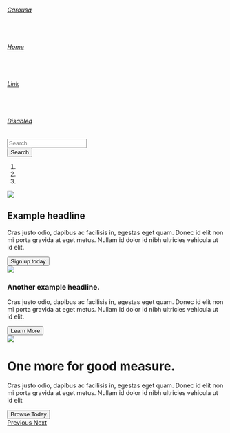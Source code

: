 <head>
    <title>Carousel Template · Bootstrap</title>
    <link href="boot.png" rel="icon">
</head>
<body>
    <div class="container-fluid ">
        <div class="row bg-dark pt-3 pb-3">
            <div class="col-md-6 d-flex align-item-center">
                <a href="#" class="text-white"><h6>Carousa</h6></a>&nbsp;&nbsp;&nbsp;
                <a href="#" class="text-white"><h6>Home</h6></a>&nbsp;&nbsp;&nbsp;
                <a href="#" class="text-secondary"><h6>Link</h6></a>&nbsp;&nbsp;&nbsp;
                <a href="#" class="text-secondary"><h6>Disabled</h6></a>
            </div>
            <div class="col-md-3 offset-md-3 d-flex">
                <div class="form-inline">
                    <input class="form-control" placeholder="Search" width="100px">
                </div>
                <button class="btn btn-outline-success ml-2 " type="submit">Search</button>
            </div>
        </div>
        <div class="bd-example bg-secondary">
          <div id="carouselExampleCaptions " class="carousel slide" data-ride="carousel">
              <ol class="carousel-indicators">
                  <li data-target="#carouselExampleCaptions" data-slide-to="0" class="active"></li>
                  <li data-target="#carouselExampleCaptions" data-slide-to="1"></li>
                  <li data-target="#carouselExampleCaptions" data-slide-to="2"></li>
              </ol>
              <div class="carousel-inner">
                  <div class="carousel-item active">
                      <img src="benz.png" class="d-block w-50" >
                      <div class="carousel-caption d-none d-md-block text-left">
                          <h2>Example headline</h2>
                          <p>Cras justo odio, dapibus ac facilisis in, egestas eget quam. Donec id elit non mi porta gravida at eget metus. Nullam id dolor id nibh ultricies vehicula ut id elit.</p>
                          <button class="btn btn-primary " type="submit">Sign up today</button>
                      </div>
                  </div>
                  <div class="carousel-item">
                      <img src="benz.png" class="d-block w-50" >
                      <div class="carousel-caption d-none d-md-block text-center">
                          <h3>Another example headline.</h3>
                          <p>Cras justo odio, dapibus ac facilisis in, egestas eget quam. Donec id elit non mi porta gravida at eget metus. Nullam id dolor id nibh ultricies vehicula ut id elit.</p>
                          <button class="btn btn-primary " type="submit">Learn More</button>
                      </div>
                  </div>
                  <div class="carousel-item">
                      <img src="benz.png" class="d-block w-50" >
                      <div class="carousel-caption d-none d-md-block text-right">
                          <h1>One more for good measure.</h1>
                          <p>Cras justo odio, dapibus ac facilisis in, egestas eget quam. Donec id elit non mi porta gravida at eget metus. Nullam id dolor id nibh ultricies vehicula ut id elit</p>
                          <button class="btn btn-primary " type="submit">Browse Today </button>
                      </div>
                  </div>
              </div>
              <a class="carousel-control-prev" href="#carouselExampleCaptions" role="button" data-slide="prev">
                  <span class="carousel-control-prev-icon" aria-hidden="true"></span>
                  <span class="sr-only">Previous</span>
              </a>
              <a class="carousel-control-next" href="#carouselExampleCaptions" role="button" data-slide="next">
                  <span class="carousel-control-next-icon" aria-hidden="true"></span>
                  <span class="sr-only">Next</span>
              </a>
          </div>
        </div>
         <div class="row">
            <div class="col-md-4"></div>
            <div class="col-md-4"></div>
            <div class="col-md-4"></div>
        </div>
